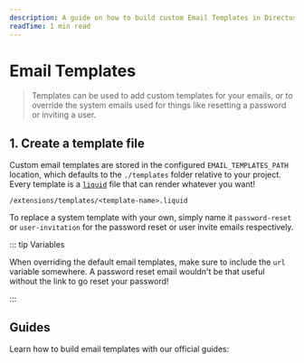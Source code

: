 ```yaml
---
description: A guide on how to build custom Email Templates in Directus.
readTime: 1 min read
---
```


# Email Templates

> Templates can be used to add custom templates for your emails, or to override the system emails used for things like
> resetting a password or inviting a user.

## 1. Create a template file

Custom email templates are stored in the configured `EMAIL_TEMPLATES_PATH` location, which defaults to the `./templates`
folder relative to your project. Every template is a [`liquid`](https://liquidjs.com) file that can render whatever you
want!

```
/extensions/templates/<template-name>.liquid
```

To replace a system template with your own, simply name it `password-reset` or `user-invitation` for the password reset
or user invite emails respectively.

::: tip Variables

When overriding the default email templates, make sure to include the `url` variable somewhere. A password reset email
wouldn't be that useful without the link to go reset your password!

:::

## Guides

Learn how to build email templates with our official guides:

<GuidesListExtensions type="Email Templates" />

<script setup>
import GuidesListExtensions from '@/components/guides/GuidesListExtensions.vue';
</script>

